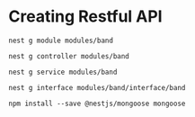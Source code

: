 # Creating Restful API

```
nest g module modules/band

```

```
nest g controller modules/band
```

```
nest g service modules/band
```

```
nest g interface modules/band/interface/band
```

```
npm install --save @nestjs/mongoose mongoose
```
